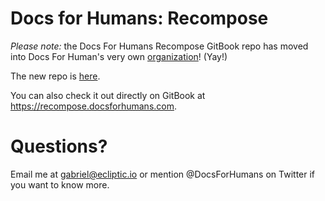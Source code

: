 # Docs for Humans: Recompose

*Please note:* the Docs For Humans Recompose GitBook repo has moved into Docs For Human's very own [organization](https://github.com/docsforhumans)! (Yay!)

The new repo is [here](https://github.com/docsforhumans/recompose).

You can also check it out directly on GitBook at https://recompose.docsforhumans.com.

# Questions?

Email me at gabriel@ecliptic.io or mention @DocsForHumans on Twitter if you want to know more.
